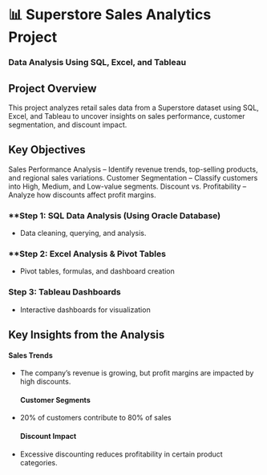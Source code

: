 # 📊 Superstore Sales Analytics Project
### Data Analysis Using SQL, Excel, and Tableau

## Project Overview
  This project analyzes retail sales data from a Superstore dataset using SQL, Excel, and Tableau to uncover insights on sales performance, customer segmentation, and discount impact.

## Key Objectives
  Sales Performance Analysis – Identify revenue trends, top-selling products, and regional sales variations.
  Customer Segmentation – Classify customers into High, Medium, and Low-value segments.
  Discount vs. Profitability – Analyze how discounts affect profit margins.

### **Step 1: SQL Data Analysis (Using Oracle Database)
- Data cleaning, querying, and analysis.
### **Step 2: Excel Analysis & Pivot Tables
- Pivot tables, formulas, and dashboard creation
### Step 3: Tableau Dashboards
- Interactive dashboards for visualization

## Key Insights from the Analysis

  #### Sales Trends
- The company’s revenue is growing, but profit margins are impacted by high discounts.
  #### Customer Segments
- 20% of customers contribute to 80% of sales
  #### Discount Impact
- Excessive discounting reduces profitability in certain product categories.
